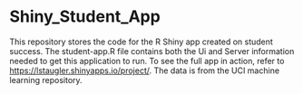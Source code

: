 # Shiny_Student_App

This repository stores the code for the R Shiny app created on student success. The student-app.R file contains both the Ui and Server information needed to get this application to run. To see the full app in action, refer to  https://lstaugler.shinyapps.io/project/. The data is from the UCI machine learning repository.

